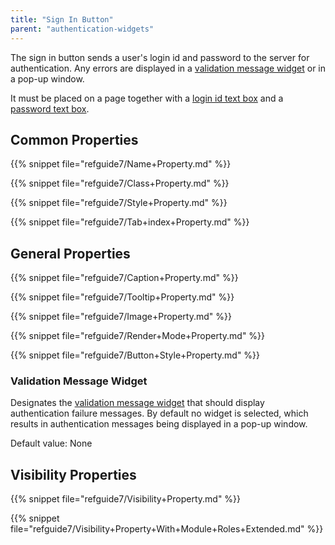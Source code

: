 ```yaml
---
title: "Sign In Button"
parent: "authentication-widgets"
---
```



The sign in button sends a user's login id and password to the server for authentication. Any errors are displayed in a [validation message widget](validation-message) or in a pop-up window.

It must be placed on a page together with a [login id text box](login-id-text-box) and a [password text box](password-text-box).

## Common Properties

{{% snippet file="refguide7/Name+Property.md" %}}

{{% snippet file="refguide7/Class+Property.md" %}}

{{% snippet file="refguide7/Style+Property.md" %}}

{{% snippet file="refguide7/Tab+index+Property.md" %}}

## General Properties

{{% snippet file="refguide7/Caption+Property.md" %}}

{{% snippet file="refguide7/Tooltip+Property.md" %}}

{{% snippet file="refguide7/Image+Property.md" %}}

{{% snippet file="refguide7/Render+Mode+Property.md" %}}

{{% snippet file="refguide7/Button+Style+Property.md" %}}

### Validation Message Widget

Designates the [validation message widget](validation-message) that should display authentication failure messages. By default no widget is selected, which results in authentication messages being displayed in a pop-up window.

Default value: None

## Visibility Properties

{{% snippet file="refguide7/Visibility+Property.md" %}}

{{% snippet file="refguide7/Visibility+Property+With+Module+Roles+Extended.md" %}}
